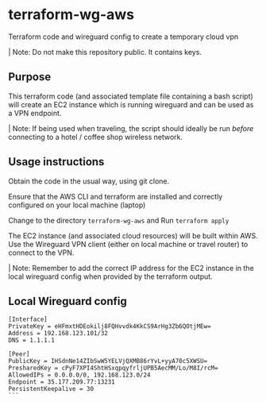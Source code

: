 # terraform-wg-aws
Terraform code and wireguard config to create a temporary cloud vpn

| Note: Do not make this repository public.  It contains keys.

## Purpose
This terraform code (and associated template file containing a bash script) will create an EC2 instance which is running wireguard and can be used as a VPN endpoint.  

| Note: If being used when traveling, the script should ideally be run *before* connecting to a hotel / coffee shop wireless network.

## Usage instructions
Obtain the code in the usual way, using git clone.

Ensure that the AWS CLI and terraform are installed and correctly configured on your local machine (laptop)

Change to the directory ```terraform-wg-aws``` and Run ```terraform apply```

The EC2 instance (and associated cloud resources) will be built within AWS.  Use the Wireguard VPN client (either on local machine or travel router) to connect to the VPN.

| Note:  Remember to add the correct IP address for the EC2 instance in the local wireguard config when provided by the terraform output.

## Local Wireguard config
``````
[Interface]
PrivateKey = eHFmxtHDEokilj8FQHvvdk4KkCS9ArHg3Zb6QOtjMEw=
Address = 192.168.123.101/32
DNS = 1.1.1.1

[Peer]
PublicKey = IHSdnNe14ZIbSwW5YELVjQXMB86rYvL+yyA70c5XWSU=
PresharedKey = cPyF7XPI4ShtHSxqpqyfrljUPB5AecMM/Lo/M8I/rcM=
AllowedIPs = 0.0.0.0/0, 192.168.123.0/24
Endpoint = 35.177.209.77:13231
PersistentKeepalive = 30
```